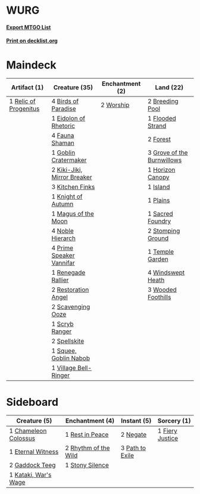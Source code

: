 # WURG

#### [Export MTGO List](../collection/WURG/WURG.txt)
#### [Print on decklist.org](http://decklist.org/?deckmain=4%09Birds%20of%20Paradise%0A2%09Breeding%20Pool%0A1%09Eidolon%20of%20Rhetoric%0A4%09Fauna%20Shaman%0A1%09Flooded%20Strand%0A2%09Forest%0A1%09Goblin%20Cratermaker%0A3%09Grove%20of%20the%20Burnwillows%0A1%09Horizon%20Canopy%0A1%09Island%0A2%09Kiki-Jiki,%20Mirror%20Breaker%0A3%09Kitchen%20Finks%0A1%09Knight%20of%20Autumn%0A1%09Magus%20of%20the%20Moon%0A4%09Noble%20Hierarch%0A1%09Plains%0A4%09Prime%20Speaker%20Vannifar%0A1%09Relic%20of%20Progenitus%0A1%09Renegade%20Rallier%0A2%09Restoration%20Angel%0A1%09Sacred%20Foundry%0A2%09Scavenging%20Ooze%0A1%09Scryb%20Ranger%0A2%09Spellskite%0A1%09Squee,%20Goblin%20Nabob%0A2%09Stomping%20Ground%0A1%09Temple%20Garden%0A1%09Village%20Bell-Ringer%0A4%09Windswept%20Heath%0A3%09Wooded%20Foothills%0A2%09Worship&deckside=1%09Chameleon%20Colossus%0A1%09Eternal%20Witness%0A1%09Fiery%20Justice%0A2%09Gaddock%20Teeg%0A1%09Kataki,%20War's%20Wage%0A2%09Negate%0A3%09Path%20to%20Exile%0A1%09Rest%20in%20Peace%0A2%09Rhythm%20of%20the%20Wild%0A1%09Stony%20Silence)
# Maindeck

|                                          Artifact (1)                                          |                                            Creature (35)                                            |                                  Enchantment (2)                                  |                                              Land (22)                                              |
|------------------------------------------------------------------------------------------------|-----------------------------------------------------------------------------------------------------|-----------------------------------------------------------------------------------|-----------------------------------------------------------------------------------------------------|
|1 [Relic of Progenitus](http://gatherer.wizards.com/Pages/Card/Details.aspx?multiverseid=174824)|4 [Birds of Paradise](http://gatherer.wizards.com/Pages/Card/Details.aspx?multiverseid=129906)       |2 [Worship](http://gatherer.wizards.com/Pages/Card/Details.aspx?multiverseid=25553)|2 [Breeding Pool](http://gatherer.wizards.com/Pages/Card/Details.aspx?multiverseid=97088)            |
|                                                                                                |1 [Eidolon of Rhetoric](http://gatherer.wizards.com/Pages/Card/Details.aspx?multiverseid=380409)     |                                                                                   |1 [Flooded Strand](http://gatherer.wizards.com/Pages/Card/Details.aspx?multiverseid=405098)          |
|                                                                                                |4 [Fauna Shaman](http://gatherer.wizards.com/Pages/Card/Details.aspx?multiverseid=205059)            |                                                                                   |2 [Forest](http://gatherer.wizards.com/Pages/Card/Details.aspx?multiverseid=439860)                  |
|                                                                                                |1 [Goblin Cratermaker](http://gatherer.wizards.com/Pages/Card/Details.aspx?multiverseid=452853)      |                                                                                   |3 [Grove of the Burnwillows](http://gatherer.wizards.com/Pages/Card/Details.aspx?multiverseid=130595)|
|                                                                                                |2 [Kiki-Jiki, Mirror Breaker](http://gatherer.wizards.com/Pages/Card/Details.aspx?multiverseid=50321)|                                                                                   |1 [Horizon Canopy](http://gatherer.wizards.com/Pages/Card/Details.aspx?multiverseid=409571)          |
|                                                                                                |3 [Kitchen Finks](http://gatherer.wizards.com/Pages/Card/Details.aspx?multiverseid=370458)           |                                                                                   |1 [Island](http://gatherer.wizards.com/Pages/Card/Details.aspx?multiverseid=439857)                  |
|                                                                                                |1 [Knight of Autumn](http://gatherer.wizards.com/Pages/Card/Details.aspx?multiverseid=452933)        |                                                                                   |1 [Plains](http://gatherer.wizards.com/Pages/Card/Details.aspx?multiverseid=439856)                  |
|                                                                                                |1 [Magus of the Moon](http://gatherer.wizards.com/Pages/Card/Details.aspx?multiverseid=136152)       |                                                                                   |1 [Sacred Foundry](http://gatherer.wizards.com/Pages/Card/Details.aspx?multiverseid=405106)          |
|                                                                                                |4 [Noble Hierarch](http://gatherer.wizards.com/Pages/Card/Details.aspx?multiverseid=179434)          |                                                                                   |2 [Stomping Ground](http://gatherer.wizards.com/Pages/Card/Details.aspx?multiverseid=405110)         |
|                                                                                                |4 [Prime Speaker Vannifar](http://gatherer.wizards.com/Pages/Card/Details.aspx?multiverseid=457339)  |                                                                                   |1 [Temple Garden](http://gatherer.wizards.com/Pages/Card/Details.aspx?multiverseid=405112)           |
|                                                                                                |1 [Renegade Rallier](http://gatherer.wizards.com/Pages/Card/Details.aspx?multiverseid=423800)        |                                                                                   |4 [Windswept Heath](http://gatherer.wizards.com/Pages/Card/Details.aspx?multiverseid=405115)         |
|                                                                                                |2 [Restoration Angel](http://gatherer.wizards.com/Pages/Card/Details.aspx?multiverseid=240096)       |                                                                                   |3 [Wooded Foothills](http://gatherer.wizards.com/Pages/Card/Details.aspx?multiverseid=405116)        |
|                                                                                                |2 [Scavenging Ooze](http://gatherer.wizards.com/Pages/Card/Details.aspx?multiverseid=420783)         |                                                                                   |                                                                                                     |
|                                                                                                |1 [Scryb Ranger](http://gatherer.wizards.com/Pages/Card/Details.aspx?multiverseid=118924)            |                                                                                   |                                                                                                     |
|                                                                                                |2 [Spellskite](http://gatherer.wizards.com/Pages/Card/Details.aspx?multiverseid=397743)              |                                                                                   |                                                                                                     |
|                                                                                                |1 [Squee, Goblin Nabob](http://gatherer.wizards.com/Pages/Card/Details.aspx?multiverseid=106473)     |                                                                                   |                                                                                                     |
|                                                                                                |1 [Village Bell-Ringer](http://gatherer.wizards.com/Pages/Card/Details.aspx?multiverseid=409598)     |                                                                                   |                                                                                                     |


# Sideboard

|                                         Creature (5)                                          |                                        Enchantment (4)                                        |                                       Instant (5)                                        |                                       Sorcery (1)                                        |
|-----------------------------------------------------------------------------------------------|-----------------------------------------------------------------------------------------------|------------------------------------------------------------------------------------------|------------------------------------------------------------------------------------------|
|1 [Chameleon Colossus](http://gatherer.wizards.com/Pages/Card/Details.aspx?multiverseid=220451)|1 [Rest in Peace](http://gatherer.wizards.com/Pages/Card/Details.aspx?multiverseid=442021)     |2 [Negate](http://gatherer.wizards.com/Pages/Card/Details.aspx?multiverseid=423707)       |1 [Fiery Justice](http://gatherer.wizards.com/Pages/Card/Details.aspx?multiverseid=376332)|
|1 [Eternal Witness](http://gatherer.wizards.com/Pages/Card/Details.aspx?multiverseid=51628)    |2 [Rhythm of the Wild](http://gatherer.wizards.com/Pages/Card/Details.aspx?multiverseid=457345)|3 [Path to Exile](http://gatherer.wizards.com/Pages/Card/Details.aspx?multiverseid=220511)|                                                                                          |
|2 [Gaddock Teeg](http://gatherer.wizards.com/Pages/Card/Details.aspx?multiverseid=140188)      |1 [Stony Silence](http://gatherer.wizards.com/Pages/Card/Details.aspx?multiverseid=247425)     |                                                                                          |                                                                                          |
|1 [Kataki, War's Wage](http://gatherer.wizards.com/Pages/Card/Details.aspx?multiverseid=382190)|                                                                                               |                                                                                          |                                                                                          |

